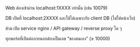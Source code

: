 Web ต้องเข้าผ่าน localhost:1XXXX เท่านั้น (เช่น 10079)

DB เปิดที่ localhost:2XXXX และใช้ได้เฉพาะกับ client DB (ไม่ใช่หน้าเว็บ)

ห้าม เปิด service nginx / API gateway / reverse proxy ใด ๆ

ทุกพอร์ตที่เปิดต่อภายนอกต้องเป็นเลข “ของตนเอง” (≥ 10000)

